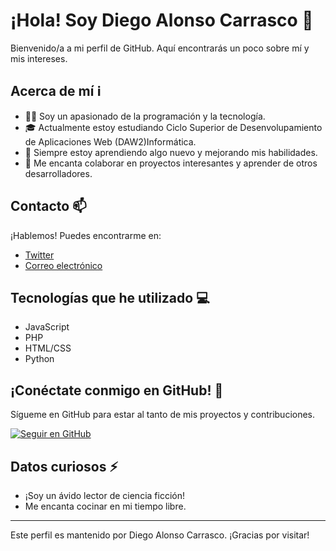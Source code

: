 # ¡Hola! Soy Diego Alonso Carrasco 👋

Bienvenido/a a mi perfil de GitHub. Aquí encontrarás un poco sobre mí y mis intereses.

## Acerca de mí ℹ️

- 👨‍💻 Soy un apasionado de la programación y la tecnología.
- 🎓 Actualmente estoy estudiando Ciclo Superior de Desenvolupamiento de Aplicaciones Web (DAW2)Informática.
- 🌱 Siempre estoy aprendiendo algo nuevo y mejorando mis habilidades.
- 💬 Me encanta colaborar en proyectos interesantes y aprender de otros desarrolladores.

## Contacto 📫

¡Hablemos! Puedes encontrarme en:

- [Twitter](https://twitter.com/1Diedan1)
- [Correo electrónico](mailto:diedansmash02@gmail.com)

## Tecnologías que he utilizado 💻

- JavaScript
- PHP
- HTML/CSS
- Python

## ¡Conéctate conmigo en GitHub! 🌟

Sígueme en GitHub para estar al tanto de mis proyectos y contribuciones.

[![Seguir en GitHub](https://img.shields.io/github/followers/DiegoAlonsoCarrasco?style=social)](https://github.com/DiegoAlonsoCarrasco)

## Datos curiosos ⚡

- ¡Soy un ávido lector de ciencia ficción!
- Me encanta cocinar en mi tiempo libre.

---

Este perfil es mantenido por Diego Alonso Carrasco. ¡Gracias por visitar!
